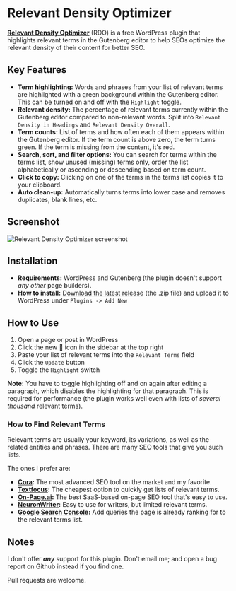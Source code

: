 # Relevant Density Optimizer

**[Relevant Density Optimizer](https://infinitnet.io/relevant-density-optimizer/)** (RDO) is a free WordPress plugin that highlights relevant terms in the Gutenberg editor to help SEOs optimize the relevant density of their content for better SEO.

## Key Features

- **Term highlighting:** Words and phrases from your list of relevant terms are highlighted with a green background within the Gutenberg editor. This can be turned on and off with the `Highlight` toggle.
- **Relevant density:** The percentage of relevant terms currently within the Gutenberg editor compared to non-relevant words. Split into `Relevant Density in Headings` and `Relevant Density Overall`.
- **Term counts:** List of terms and how often each of them appears within the Gutenberg editor. If the term count is above zero, the term turns green. If the term is missing from the content, it's red.
- **Search, sort, and filter options:** You can search for terms within the terms list, show unused (missing) terms only, order the list alphabetically or ascending or descending based on term count.
- **Click to copy:** Clicking on one of the terms in the terms list copies it to your clipboard.
- **Auto clean-up:** Automatically turns terms into lower case and removes duplicates, blank lines, etc.

## Screenshot

![Relevant Density Optimizer screenshot](https://infinitnet.io/wp-content/uploads/2023/10/relevant-density-optimizer-screenshot.png)

## Installation

- **Requirements:** WordPress and Gutenberg (the plugin doesn't support *any other* page builders).
- **How to install:** [Download the latest release](https://github.com/infinitnet/relevant-density-optimizer/releases/latest) (the .zip file) and upload it to WordPress under `Plugins -> Add New`

## How to Use

 1. Open a page or post in WordPress
 2. Click the new 🏅 icon in the sidebar at the top right
 3. Paste your list of relevant terms into the `Relevant Terms` field
 4. Click the `Update` button
 5. Toggle the `Highlight` switch

**Note:** You have to toggle highlighting off and on again after editing a paragraph, which disables the highlighting for that paragraph. This is required for performance (the plugin works well even with lists of *several thousand* relevant terms).

### How to Find Relevant Terms
Relevant terms are usually your keyword, its variations, as well as the related entities and phrases. There are many SEO tools that give you such lists.

The ones I prefer are:

 - **[Cora](https://seotoollab.com/cora.html):** The most advanced SEO tool on the market and my favorite.
 - **[Textfocus](https://www.textfocus.net/en/):** The cheapest option to quickly get lists of relevant terms.
 - **[On-Page.ai](https://on-page.ai/):** The best SaaS-based on-page SEO tool that's easy to use.
 - **[NeuronWriter](https://neuronwriter.com/):** Easy to use for writers, but limited relevant terms.
 - **[Google Search Console](https://search.google.com/search-console):** Add queries the page is already ranking for to the relevant terms list.

## Notes

I don't offer ***any*** support for this plugin. Don't email me; and open a bug report on Github instead if you find one.

Pull requests are welcome.